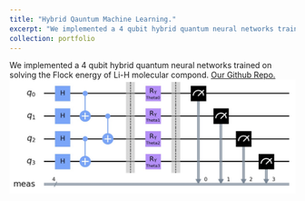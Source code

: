 ```yaml
---
title: "Hybrid Qauntum Machine Learning."
excerpt: "We implemented a 4 qubit hybrid quantum neural networks trained on solving the Flock energy of Li-H molecular compond.<br/><img src='/images/4qubitQNN.png'>"
collection: portfolio
---
```


We implemented a 4 qubit hybrid quantum neural networks trained on solving the Flock energy of Li-H molecular compond.
[Our Github Repo.](https://github.com/Lufter/IBMQcamp2020_VQE_team)
<br/><img src='/images/4qubitQNN.png'>
